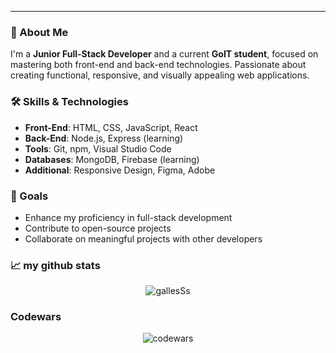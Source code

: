 
---

### 👋 About Me
I'm a **Junior Full-Stack Developer** and a current **GoIT student**, focused on mastering both front-end and back-end technologies. Passionate about creating functional, responsive, and visually appealing web applications.

### 🛠️ Skills & Technologies
- **Front-End**: HTML, CSS, JavaScript, React
- **Back-End**: Node.js, Express (learning)
- **Tools**: Git, npm, Visual Studio Code
- **Databases**: MongoDB, Firebase (learning)
- **Additional**: Responsive Design, Figma, Adobe

### 🎯 Goals
- Enhance my proficiency in full-stack development
- Contribute to open-source projects
- Collaborate on meaningful projects with other developers

### 📈 my github stats

<p align="center"> <img src="https://github-readme-stats.vercel.app/api?username=gallesSs&show_icons=true&theme=gotham" alt="gallesSs" />

### Codewars

<p align="center"><img src="https://www.codewars.com/users/gallesSs/badges/large" alt="codewars" />
